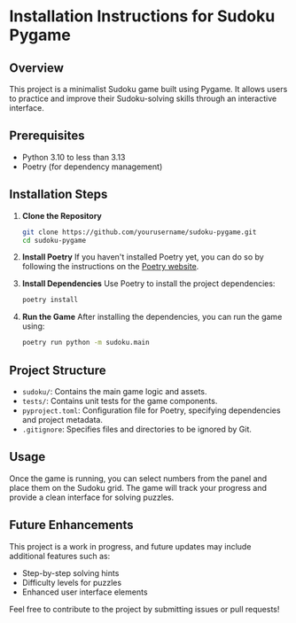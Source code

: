 # Installation Instructions for Sudoku Pygame

## Overview
This project is a minimalist Sudoku game built using Pygame. It allows users to practice and improve their Sudoku-solving skills through an interactive interface.

## Prerequisites
- Python 3.10 to less than 3.13
- Poetry (for dependency management)

## Installation Steps

1. **Clone the Repository**
   ```bash
   git clone https://github.com/yourusername/sudoku-pygame.git
   cd sudoku-pygame
   ```

2. **Install Poetry**
   If you haven't installed Poetry yet, you can do so by following the instructions on the [Poetry website](https://python-poetry.org/docs/#installation).

3. **Install Dependencies**
   Use Poetry to install the project dependencies:
   ```bash
   poetry install
   ```

4. **Run the Game**
   After installing the dependencies, you can run the game using:
   ```bash
   poetry run python -m sudoku.main
   ```

## Project Structure
- `sudoku/`: Contains the main game logic and assets.
- `tests/`: Contains unit tests for the game components.
- `pyproject.toml`: Configuration file for Poetry, specifying dependencies and project metadata.
- `.gitignore`: Specifies files and directories to be ignored by Git.

## Usage
Once the game is running, you can select numbers from the panel and place them on the Sudoku grid. The game will track your progress and provide a clean interface for solving puzzles.

## Future Enhancements
This project is a work in progress, and future updates may include additional features such as:
- Step-by-step solving hints
- Difficulty levels for puzzles
- Enhanced user interface elements

Feel free to contribute to the project by submitting issues or pull requests!